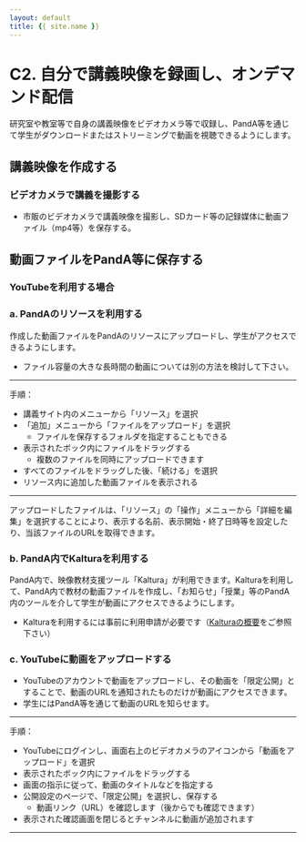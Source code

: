```yaml
---
layout: default
title: {{ site.name }}
---
```

# C2. 自分で講義映像を録画し、オンデマンド配信

研究室や教室等で自身の講義映像をビデオカメラ等で収録し、PandA等を通じて学生がダウンロードまたはストリーミングで動画を視聴できるようにします。

## 講義映像を作成する

### ビデオカメラで講義を撮影する
- 市販のビデオカメラで講義映像を撮影し、SDカード等の記録媒体に動画ファイル（mp4等）を保存する。

## 動画ファイルをPandA等に保存する

  
### YouTubeを利用する場合

### a. PandAのリソースを利用する
作成した動画ファイルをPandAのリソースにアップロードし、学生がアクセスできるようにします。
- ファイル容量の大きな長時間の動画については別の方法を検討して下さい。
***
手順：
- 講義サイト内のメニューから「リソース」を選択
- 「追加」メニューから「ファイルをアップロード」を選択
  - ファイルを保存するフォルダを指定することもできる
- 表示されたボック内にファイルをドラッグする
  - 複数のファイルを同時にアップロードできます
- すべてのファイルをドラッグした後、「続ける」を選択
- リソース内に追加した動画ファイルを表示される
***
アップロードしたファイルは、「リソース」の「操作」メニューから「詳細を編集」を選択することにより、表示する名前、表示開始・終了日時等を設定したり、当該ファイルのURLを取得できます。

### b. PandA内でKalturaを利用する
PandA内で、映像教材支援ツール「Kaltura」が利用できます。Kalturaを利用して、PandA内で教材の動画ファイルを作成し、「お知らせ」「授業」等のPandA内のツールを介して学生が動画にアクセスできるようにします。
  - Kalturaを利用するには事前に利用申請が必要です（[Kalturaの概要](kaltura)をご参照下さい）

<!--
### c. Nextcloudを利用する
情報環境機構が提供するクラウドストレージサービス（Nextcloud）が利用できます。ログイン方法、利用方法については下記ページをご覧ください。  
http://www.iimc.kyoto-u.ac.jp/ja/services/ecs/cloud_storage/
-->

### c. YouTubeに動画をアップロードする
- YouTubeのアカウントで動画をアップロードし、その動画を「限定公開」とすることで、動画のURLを通知されたものだけが動画にアクセスできます。
- 学生にはPandA等を通じて動画のURLを知らせます。

***
手順：
- YouTubeにログインし、画面右上のビデオカメラのアイコンから「動画をアップロード」を選択
- 表示されたボック内にファイルをドラッグする
- 画面の指示に従って、動画のタイトルなどを指定する
- 公開設定のページで、「限定公開」を選択し、保存する
  - 動画リンク（URL）を確認します（後からでも確認できます）
- 表示された確認画面を閉じるとチャンネルに動画が追加されます
***



